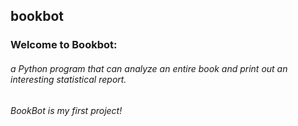 ## bookbot

### Welcome to Bookbot: 

###### a Python program that can analyze an entire book and print out an interesting statistical report.

###### BookBot is my first project!